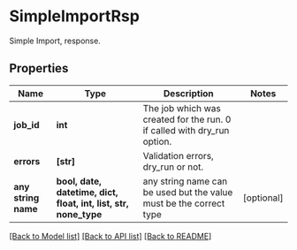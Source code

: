# SimpleImportRsp

Simple Import, response.

## Properties
Name | Type | Description | Notes
------------ | ------------- | ------------- | -------------
**job_id** | **int** | The job which was created for the run. 0 if called with dry_run option. | 
**errors** | **[str]** | Validation errors, dry_run or not. | 
**any string name** | **bool, date, datetime, dict, float, int, list, str, none_type** | any string name can be used but the value must be the correct type | [optional]

[[Back to Model list]](../README.md#documentation-for-models) [[Back to API list]](../README.md#documentation-for-api-endpoints) [[Back to README]](../README.md)


